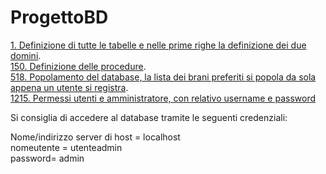 # ProgettoBD
[1. Definizione di tutte le tabelle e nelle prime righe la definizione dei due domini](https://github.com/Vainest/ProgettoBD/blob/b30c82f131aef98fd3cd2c8ded0ac79fee928ea7/ProgettoBDSQL#L1). <br />
[150. Definizione delle procedure](https://github.com/Vainest/ProgettoBD/blob/3d117d7d884cd4bffb1899bd650c237d8894ed24/ProgettoBDSQL#L150). <br />
[518. Popolamento del database, la lista dei brani preferiti si popola da sola appena un utente si registra](https://github.com/Vainest/ProgettoBD/blob/be281b7b854504571f5f288c666afbc81a34d353/ProgettoBDSQL#L518). <br />
[1215. Permessi utenti e amministratore, con relativo username e password](https://github.com/Vainest/ProgettoBD/blob/f7b9853e443c3e722bc483cd85cea10d8029518d/ProgettoBDSQL#L1215) <br />

Si consiglia di accedere al database tramite le seguenti credenziali:<br />

Nome/indirizzo server di host = localhost<br />
nomeutente = utenteadmin<br />
password= admin<br />
